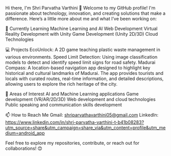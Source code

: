 Hi there, I'm Shri Parvatha Varthini 👋
Welcome to my GitHub profile! I'm passionate about technology, innovation, and creating solutions that make a difference. Here’s a little more about me and what I’ve been working on:

🌱 Currently Learning
Machine Learning and AI
Web Development
Virtual Reality Development with Unity
Game Development (Unity 2D/3D)
Cloud Technologies

💻 Projects
EcoUnlock: A 2D game teaching plastic waste management in various environments.
Speed Limit Detection: Using image classification models to detect and identify speed limit signs for road safety.
Madurai Compass: A location-based navigation app designed to highlight key historical and cultural landmarks of Madurai. The app provides tourists and locals with curated routes, real-time information, and detailed descriptions, allowing users to explore the rich heritage of the city.

🔭 Areas of Interest
AI and Machine Learning applications
Game development (VR/AR/2D/3D)
Web development and cloud technologies
Public speaking and communication skills development

📫 How to Reach Me
Gmail: shriparvathavarthini05@gmail.com
LinkedIn: https://www.linkedin.com/in/shri-parvatha-varthini-t-b41b08283?utm_source=share&utm_campaign=share_via&utm_content=profile&utm_medium=android_app

Feel free to explore my repositories, contribute, or reach out for collaborations! 😊
